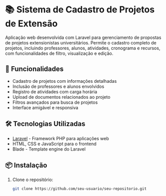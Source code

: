 # 📚 Sistema de Cadastro de Projetos de Extensão

Aplicação web desenvolvida com Laravel para gerenciamento de propostas de projetos extensionistas universitários. Permite o cadastro completo de projetos, incluindo professores, alunos, atividades, cronograma e recursos, com funcionalidades de filtro, visualização e edição.

## 🚀 Funcionalidades

- Cadastro de projetos com informações detalhadas
- Inclusão de professores e alunos envolvidos
- Registro de atividades com carga horária
- Upload de documentos relacionados ao projeto
- Filtros avançados para busca de projetos
- Interface amigável e responsiva

## 🛠️ Tecnologias Utilizadas

- [Laravel](https://laravel.com/) - Framework PHP para aplicações web
- HTML, CSS e JavaScript para o frontend
- Blade - Template engine do Laravel

## 📦 Instalação

1. Clone o repositório:
   ```bash
   git clone https://github.com/seu-usuario/seu-repositorio.git
